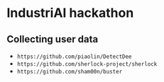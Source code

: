 # IndustriAI hackathon

## Collecting user data

- `https://github.com/piaolin/DetectDee`
- `https://github.com/sherlock-project/sherlock`
- `https://github.com/sham00n/buster`

